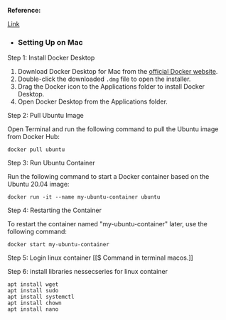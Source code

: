 **Reference:**

[Link](https://dev.to/brownian77/setting-up-a-local-development-environment-with-docker-on-mac-and-windows-peb)

- ### Setting Up on Mac

Step 1: Install Docker Desktop

1. Download Docker Desktop for Mac from the [official Docker website](https://docs.docker.com/get-docker).
2. Double-click the downloaded `.dmg` file to open the installer.
3. Drag the Docker icon to the Applications folder to install Docker Desktop.
4. Open Docker Desktop from the Applications folder.

Step 2: Pull Ubuntu Image

Open Terminal and run the following command to pull the Ubuntu image from Docker Hub:  

```
docker pull ubuntu
```

Step 3: Run Ubuntu Container

Run the following command to start a Docker container based on the Ubuntu 20.04 image:  

```
docker run -it --name my-ubuntu-container ubuntu
```

Step 4: Restarting the Container

To restart the container named "my-ubuntu-container" later, use the following command:  

```
docker start my-ubuntu-container
```

Step 5: Login linux container [[$ Command in terminal macos.]]

Step 6: install libraries nessecseries for linux container
```
apt install wget
apt install sudo
apt install systemctl
apt install chown
apt install nano
```